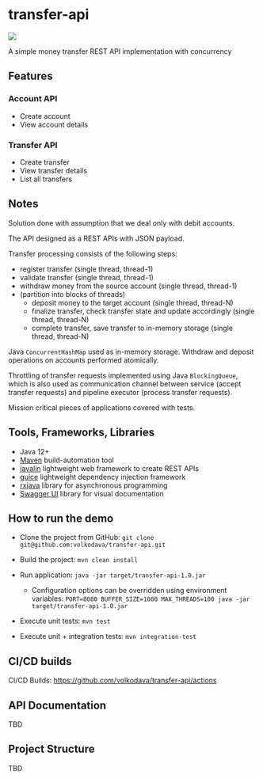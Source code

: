 # transfer-api
![](https://github.com/volkodava/transfer-api/workflows/transfer-api/badge.svg)

A simple money transfer REST API implementation with concurrency

## Features

### Account API

- Create account
- View account details

### Transfer API

- Create transfer
- View transfer details
- List all transfers

## Notes

Solution done with assumption that we deal only with debit accounts.

The API designed as a REST APIs with JSON payload.

Transfer processing consists of the following steps:
- register transfer (single thread, thread-1)
- validate transfer (single thread, thread-1)
- withdraw money from the source account (single thread, thread-1)
- (partition into blocks of threads)
    - deposit money to the target account (single thread, thread-N)
    - finalize transfer, check transfer state and update accordingly (single thread, thread-N)
    - complete transfer, save transfer to in-memory storage (single thread, thread-N)

Java `ConcurrentHashMap` used as in-memory storage. Withdraw and deposit operations on accounts performed atomically. 

Throttling of transfer requests implemented using Java `BlockingQueue`, 
which is also used as communication channel between service (accept transfer requests) and pipeline executor (process transfer requests). 

Mission critical pieces of applications covered with tests.

## Tools, Frameworks, Libraries

- Java 12+
- [Maven](https://maven.apache.org/) build-automation tool
- [javalin](https://javalin.io/) lightweight web framework to create REST APIs
- [guice](https://github.com/google/guice) lightweight dependency injection framework
- [rxjava](https://github.com/ReactiveX/RxJava) library for asynchronous programming
- [Swagger UI](https://swagger.io/tools/swagger-ui/) library for visual documentation

## How to run the demo

- Clone the project from GitHub: `git clone git@github.com:volkodava/transfer-api.git`

- Build the project: `mvn clean install`

- Run application: `java -jar target/transfer-api-1.0.jar`
    - Configuration options can be overridden using environment variables: `PORT=8080 BUFFER_SIZE=1000 MAX_THREADS=100 java -jar target/transfer-api-1.0.jar`

- Execute unit tests: `mvn test`

- Execute unit + integration tests: `mvn integration-test`

## CI/CD builds

CI/CD Builds: https://github.com/volkodava/transfer-api/actions

## API Documentation

TBD

## Project Structure

TBD
